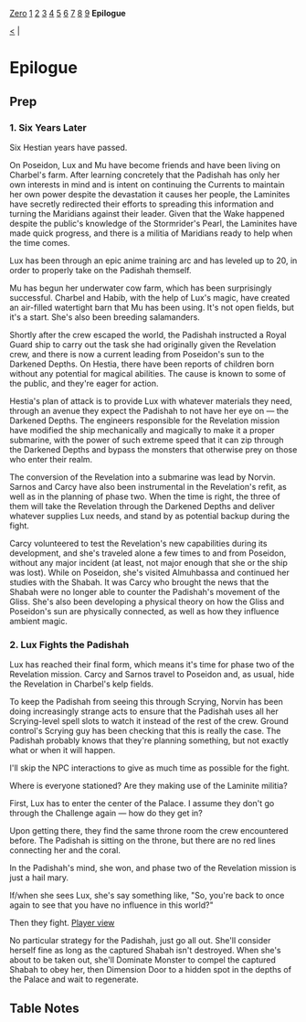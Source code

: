 [Zero](./Session0.md) [1](./Session1.md) [2](./Session2.md) [3](./Session3.md) [4](./Session4.md) [5](./Session5.md) [6](./Session6.md) [7](./Session7.md) [8](./Session8.md) [9](./Session9) **Epilogue**

[<](./Session9.md) |

# Epilogue

## Prep

### 1. Six Years Later

Six Hestian years have passed.

On Poseidon, Lux and Mu have become friends and have been living on Charbel's farm. After learning concretely that the Padishah has only her own interests in mind and is intent on continuing the Currents to maintain her own power despite the devastation it causes her people, the Laminites have secretly redirected their efforts to spreading this information and turning the Maridians against their leader. Given that the Wake happened despite the public's knowledge of the Stormrider's Pearl, the Laminites have made quick progress, and there is a militia of Maridians ready to help when the time comes.

Lux has been through an epic anime training arc and has leveled up to 20, in order to properly take on the Padishah themself.

Mu has begun her underwater cow farm, which has been surprisingly successful. Charbel and Habib, with the help of Lux's magic, have created an air-filled watertight barn that Mu has been using. It's not open fields, but it's a start. She's also been breeding salamanders.

Shortly after the crew escaped the world, the Padishah instructed a Royal Guard ship to carry out the task she had originally given the Revelation crew, and there is now a current leading from Poseidon's sun to the Darkened Depths. On Hestia, there have been reports of children born without any potential for magical abilities. The cause is known to some of the public, and they're eager for action.

Hestia's plan of attack is to provide Lux with whatever materials they need, through an avenue they expect the Padishah to not have her eye on — the Darkened Depths. The engineers responsible for the Revelation mission have modified the ship mechanically and magically to make it a proper submarine, with the power of such extreme speed that it can zip through the Darkened Depths and bypass the monsters that otherwise prey on those who enter their realm.

The conversion of the Revelation into a submarine was lead by Norvin. Sarnos and Carcy have also been instrumental in the Revelation's refit, as well as in the planning of phase two. When the time is right, the three of them will take the Revelation through the Darkened Depths and deliver whatever supplies Lux needs, and stand by as potential backup during the fight.

Carcy volunteered to test the Revelation's new capabilities during its development, and she's traveled alone a few times to and from Poseidon, without any major incident (at least, not major enough that she or the ship was lost). While on Poseidon, she's visited Almuhbassa and continued her studies with the Shabah. It was Carcy who brought the news that the Shabah were no longer able to counter the Padishah's movement of the Gliss. She's also been developing a physical theory on how the Gliss and Poseidon's sun are physically connected, as well as how they influence ambient magic.

### 2. Lux Fights the Padishah

Lux has reached their final form, which means it's time for phase two of the Revelation mission. Carcy and Sarnos travel to Poseidon and, as usual, hide the Revelation in Charbel's kelp fields.

To keep the Padishah from seeing this through Scrying, Norvin has been doing increasingly strange acts to ensure that the Padishah uses all her Scrying-level spell slots to watch it instead of the rest of the crew. Ground control's Scrying guy has been checking that this is really the case. The Padishah probably knows that they're planning something, but not exactly what or when it will happen.

I'll skip the NPC interactions to give as much time as possible for the fight.

Where is everyone stationed? Are they making use of the Laminite militia?

First, Lux has to enter the center of the Palace. I assume they don't go through the Challenge again — how do they get in?

Upon getting there, they find the same throne room the crew encountered before. The Padishah is sitting on the throne, but there are no red lines connecting her and the coral.

In the Padishah's mind, she won, and phase two of the Revelation mission is just a hail mary.

If/when she sees Lux, she's say something like, "So, you're back to once again to see that you have no influence in this world?"

Then they fight. [Player view](https://www.improved-initiative.com/p/t42xh8t7)

No particular strategy for the Padishah, just go all out. She'll consider herself fine as long as the captured Shabah isn't destroyed. When she's about to be taken out, she'll Dominate Monster to compel the captured Shabah to obey her, then Dimension Door to a hidden spot in the depths of the Palace and wait to regenerate.

## Table Notes
